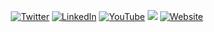<p align="center">
  <a href="https://twitter.com/techspence"><img src="https://img.shields.io/twitter/follow/techspence" alt="Twitter"></a>
  <a href="https://www.linkedin.com/in/spenceralessi"><img src="https://img.shields.io/badge/LinkedIn--_.svg?style=social&logo=linkedin" alt="LinkedIn"></a>
  <a href="https://www.youtube.com/user/cyberthreatpov"><img src="https://img.shields.io/youtube/channel/views/UCCWmudG_CTNAFBaV48vIcfw" alt="YouTube"></a>
  <img src=https://img.shields.io/github/stars/techspence>
  <a href="https://spenceralessi.com"><img src="https://img.shields.io/website?down_color=lightgrey&down_message=offline&up_color=greeb&up_message=Online&url=https%3A%2F%2Fspenceralessi.com" alt="Website"></a>
</p>

